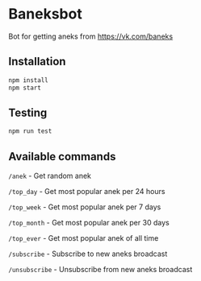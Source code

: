 # Baneksbot

Bot for getting aneks from https://vk.com/baneks

## Installation

```bash
npm install
npm start
```

## Testing

```bash
npm run test
```

## Available commands

`/anek` - Get random anek

`/top_day` - Get most popular anek per 24 hours

`/top_week` - Get most popular anek per 7 days

`/top_month` - Get most popular anek per 30 days

`/top_ever` - Get most popular anek of all time

`/subscribe` - Subscribe to new aneks broadcast

`/unsubscribe` - Unsubscribe from new aneks broadcast